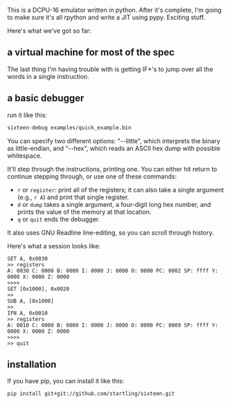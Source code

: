 This is a DCPU-16 emulator written in python. After it's complete, I'm going to make sure it's all rpython and write a JIT using pypy. Exciting stuff.

Here's what we've got so far:

## a virtual machine for most of the spec

The last thing I'm having trouble with is getting IF\*'s to jump over all the words in a single instruction.

## a basic debugger

run it like this:

````sh
sixteen-debug examples/quick_example.bin
````

You can specify two different options: "--little", which interprets the binary as little-endian, and "--hex", which reads an ASCII hex dump with possible whitespace.

It'll step through the instructions, printing one. You can either hit return to continue stepping through, or use one of these commands:

* `r` or `register`: print all of the registers; it can also take a single argument (e.g., `r A`) and print that single register.
* `d` or `dump` takes a single argument, a four-digit long hex number, and prints the value of the memory at that location.
* `q` or `quit` ends the debugger.

It also uses GNU Readline line-editing, so you can scroll through history.

Here's what a session looks like:

````
SET A, 0x0030
>> registers
A: 0030 C: 0000 B: 0000 I: 0000 J: 0000 O: 0000 PC: 0002 SP: ffff Y: 0000 X: 0000 Z: 0000
>>>> 
SET [0x1000], 0x0020
>> 
SUB A, [0x1000]
>> 
IFN A, 0x0010
>> registers
A: 0010 C: 0000 B: 0000 I: 0000 J: 0000 O: 0000 PC: 0009 SP: ffff Y: 0000 X: 0000 Z: 0000
>>>> 
>> quit
````

## installation

If you have pip, you can install it like this:

````sh
pip install git+git://github.com/startling/sixteen.git
````
